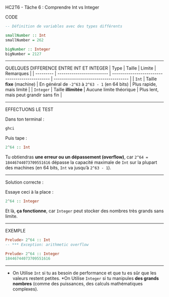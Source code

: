 HC2T6 - Tâche 6 : Comprendre Int vs Integer

CODE 

```haskell
-- Définition de variables avec des types différents

smallNumber :: Int
smallNumber = 262

bigNumber :: Integer
bigNumber = 2127
```

---

QUELQUES DIFFERENCE ENTRE INT ET INTEGER 
| Type      | Taille                    | Limite                                          | Remarques                             |
| --------- | ------------------------- | ----------------------------------------------- | ------------------------------------- |
| `Int`     | Taille **fixe** (machine) | En général de `-2^63` à `2^63 - 1` (en 64 bits) | Plus rapide, mais limité              |
| `Integer` | Taille **illimitée**      | Aucune limite théorique                         | Plus lent, mais peut grandir sans fin |

---

EFFECTUONS LE TEST 

Dans ton terminal :

```bash
ghci
```

Puis tape :

```haskell
2^64 :: Int
```

Tu obtiendras **une erreur ou un dépassement (overflow)**, car `2^64 = 18446744073709551616` 
dépasse la capacité maximale de `Int` sur la plupart des machines (en 64 bits, `Int` va jusqu’à `2^63 - 1`).

---

 Solution correcte :

Essaye ceci à la place :

```haskell
2^64 :: Integer
```

Et là, **ça fonctionne**, car `Integer` peut stocker des nombres très grands sans limite.

---

EXEMPLE 

```haskell
Prelude> 2^64 :: Int
-- *** Exception: arithmetic overflow

Prelude> 2^64 :: Integer
18446744073709551616
```

---

* On  Utilise `Int` si tu as besoin de performance et que tu es sûr que les valeurs restent petites.
*On Utilise `Integer` si tu manipules **des grands nombres** (comme des puissances, des calculs mathématiques complexes).
